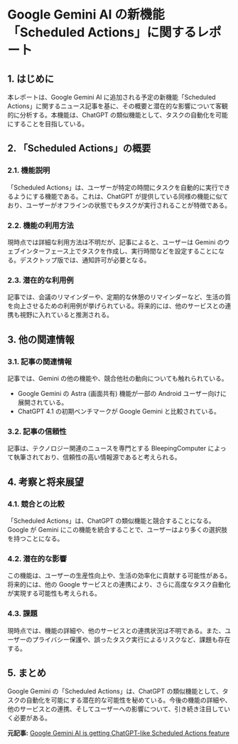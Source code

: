 # Google Gemini AI の新機能「Scheduled Actions」に関するレポート

## 1. はじめに

本レポートは、Google Gemini AI に追加される予定の新機能「Scheduled Actions」に関するニュース記事を基に、その概要と潜在的な影響について客観的に分析する。本機能は、ChatGPT の類似機能として、タスクの自動化を可能にすることを目指している。

## 2. 「Scheduled Actions」の概要

### 2.1. 機能説明

「Scheduled Actions」は、ユーザーが特定の時間にタスクを自動的に実行できるようにする機能である。これは、ChatGPT が提供している同様の機能に似ており、ユーザーがオフラインの状態でもタスクが実行されることが特徴である。

### 2.2. 機能の利用方法

現時点では詳細な利用方法は不明だが、記事によると、ユーザーは Gemini のウェブインターフェース上でタスクを作成し、実行時間などを設定することになる。デスクトップ版では、通知許可が必要となる。

### 2.3. 潜在的な利用例

記事では、会議のリマインダーや、定期的な休憩のリマインダーなど、生活の質を向上させるための利用例が挙げられている。将来的には、他のサービスとの連携も視野に入れていると推測される。

## 3. 他の関連情報

### 3.1. 記事の関連情報

記事では、Gemini の他の機能や、競合他社の動向についても触れられている。

* Google Gemini の Astra (画面共有) 機能が一部の Android ユーザー向けに展開されている。
* ChatGPT 4.1 の初期ベンチマークが Google Gemini と比較されている。

### 3.2. 記事の信頼性

記事は、テクノロジー関連のニュースを専門とする BleepingComputer によって執筆されており、信頼性の高い情報源であると考えられる。

## 4. 考察と将来展望

### 4.1. 競合との比較

「Scheduled Actions」は、ChatGPT の類似機能と競合することになる。Google が Gemini にこの機能を統合することで、ユーザーはより多くの選択肢を持つことになる。

### 4.2. 潜在的な影響

この機能は、ユーザーの生産性向上や、生活の効率化に貢献する可能性がある。将来的には、他の Google サービスとの連携により、さらに高度なタスク自動化が実現する可能性も考えられる。

### 4.3. 課題

現時点では、機能の詳細や、他のサービスとの連携状況は不明である。また、ユーザーのプライバシー保護や、誤ったタスク実行によるリスクなど、課題も存在する。

## 5. まとめ

Google Gemini の「Scheduled Actions」は、ChatGPT の類似機能として、タスクの自動化を可能にする潜在的な可能性を秘めている。今後の機能の詳細や、他のサービスとの連携、そしてユーザーへの影響について、引き続き注目していく必要がある。


**元記事:** [Google Gemini AI is getting ChatGPT-like Scheduled Actions feature](https://www.bleepingcomputer.com/news/artificial-intelligence/google-gemini-ai-is-getting-chatgpt-like-scheduled-actions-feature/)